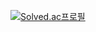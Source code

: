 [![Solved.ac프로필](http://mazassumnida.wtf/api/v2/generate_badge?boj=2mook2)](https://solved.ac/2mook2)
<div>
<!---
2mook2/2mook2 is a ✨ special ✨ repository because its `README.md` (this file) appears on your GitHub profile.
You can click the Preview link to take a look at your changes.
--->
